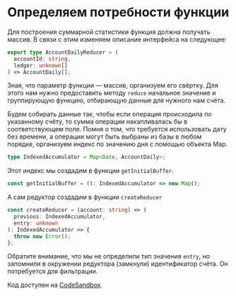 # Определяем потребности функции

Для построения суммарной статистики функция должна получать массив. В связи с этим изменяем описание интерфейса на следующее:

```ts
export type AccountDailyReducer = (
  accountId: string,
  ledger: unknown[]
) => AccountDaily[];
```

Зная, что параметр функции — массив, организуем его свёртку. Для этого нам нужно предоставить методу  `reduce` начальное значение и группирующую функцию, отбирающую данные для нужного нам счёта.

Будем собирать данные так, чтобы если операция происходила по указанному счёту, то сумма операции накапливалась бы в соответствующем поле. Помня о том, что требуется использовать дату без времени, а операции могут быть выбраны из базы в любом порядке, организуем индекс по значению дня с помощью объекта Map.

```ts
type IndexedAccumulator = Map<Date, AccountDaily>;
```

Этот индекс мы создадим в функции `getInitialBuffer`.

```ts
const getInitialBuffer = (): IndexedAccumulator => new Map();
```

А сам редуктор создадим в функции `createReducer`

```ts
const createReducer = (account: string) => (
  previous: IndexedAccumulator,
  entry: unknown
): IndexedAccumulator => {
  throw new Error();
};
```

Обратите внимание, что мы не определили тип значения `entry`, но запомнили в окружении редуктора (замкнули) идентификатор счёта. Он потребуется для фильтрации.

Код доступен на [CodeSandbox](https://codesandbox.io/s/step-2-section-12-module-2-levelup-typescript-demo-1fvme).

